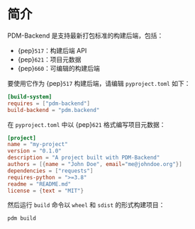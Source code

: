 # 简介

PDM-Backend 是支持最新打包标准的构建后端，包括：

- {pep}`517`：构建后端 API
- {pep}`621`：项目元数据
- {pep}`660`：可编辑的构建后端

要使用它作为 {pep}`517` 构建后端，请编辑 `pyproject.toml` 如下：

```toml
[build-system]
requires = ["pdm-backend"]
build-backend = "pdm.backend"
```

在 `pyproject.toml` 中以 {pep}`621` 格式编写项目元数据：

```toml
[project]
name = "my-project"
version = "0.1.0"
description = "A project built with PDM-Backend"
authors = [{name = "John Doe", email="me@johndoe.org"}]
dependencies = ["requests"]
requires-python = ">=3.8"
readme = "README.md"
license = {text = "MIT"}
```

然后运行 `build` 命令以 `wheel` 和 `sdist` 的形式构建项目：

```bash
pdm build
```
